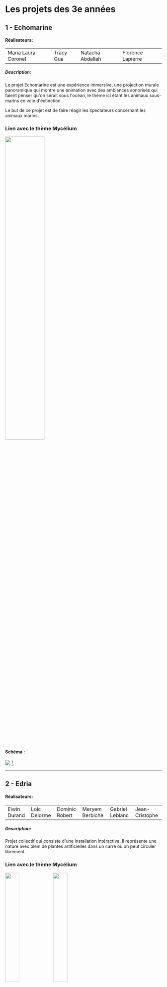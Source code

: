 # Les projets des 3e années

## 1 - Echomarine

#### Réalisateurs:
<table>
  <tr>
    <td>
Maria Laura Coronel
    </td>
    <td>
Tracy Gua
       </td>
    <td>
Natacha Abdallah
      </td>
    <td>
Florence Lapierre
      </td>
  </tr>   
  </table>
  
  ##### Description:
Le projet Echomarine est une expérience immersive, une projection murale panoramique qui montre une animation avec des ambiances sonorisés qui faient penser qu'on serait sous l'océan, le thème ici étant les animaux sous-marins en voie d'extinction. 

Le but de ce projet est de faire réagir les spectateurs concernant les animaux marins.


### Lien avec le thème Mycélium

<img src="Photos/Echo_marine_01.jpg"  style=" width: 50%; display: inline">



#### Schéma :

<img src="https://github.com/Timingmerkat83/H23_V13_inspirations_proulx/blob/3c63b9d6d00404856c03d1122c920f6f4a6fc9a7/Mycelium/Photos/EchoMarine_sch%C3%A9ma.png"> [^1].



---

## 2 - Edria
#### Réalisateurs:
<table>
  <tr>
    <td>
Elwin Durand
    </td>
    <td>
Loic Delorme
       </td>
    <td>
Dominic Robert
      </td>
    <td>
Meryem Berbiche
      </td>
    <td>
Gabriel Leblanc
      </td>
    <td>
Jean-Cristophe
  </td>
  </tr>
  </table>
  
  ##### Description: 
  Projet collectif qui consiste d'une installation intéractive. Il représente une nature avec plein de plantes artificielles dans un carré où on peut circuler librement. 
  
### Lien avec le thème Mycélium  

  <img src="Photos/Edria_prototype_01.jpg"  align="left" style=" width: 30%;">
    <img src="Photos/Edria_prototype_03.jpg"  style=" width: 30%;"  >
    

    
  
  - [Leur site web](https://tim-montmorency.com/2023/projets/ENTRE-FUNGUS/docs/web/index.html)


#### Schéma :
<img src="Photos/schema_electrique.png" style="width: 90%"> [^2].


  
---


## 3 - Nexum / Boucler la boucle

#### Équipe du projet

<table>
  <tr>
    <td>
Sabrina Laforest
    </td>
    <td>
Sébastien Reilly
       </td>
    <td>
Maxime Des Lauriers
      </td>
    <td>
Alexandre Daniel
      </td>
  </tr>   
  </table>
  
  #### Description: 
Nexum est une expérience lumineuse de type immersive et interactive, une ambiance harmonieuse et musicale lorsque l'on se promène entre le chemin de lumière. La nature et l'aspect biologique est bien démontré.

On a pu voir dans le studio une sorte de prototype de leur chemin lumineux. Nous avons pu expérimenter leur projet. Leurs chemins s'illuminent et émettent de l'ambience sonore lorsque l'individue passe à travers le chemin grâce à des capteurs de mouvement.
  
### Lien avec le thème Mycélium

  <img src="Photos/Boucler_la_boucle_01.jpg"  style=" width: 30%; display: inline">



#### Schéma :

<img src="https://github.com/Timingmerkat83/H23_V13_inspirations_proulx/blob/14bc5e19d8be3cfbcb816645c99008609a9d5cc2/Mycelium/Photos/Nexum_sch%C3%A9ma.png"> [^3]



---


## 4 - Luma Sol

#### Équipe du projet:
<table>
  <tr>
    <td>
Skayla Stimphil
    </td>
    <td>
Michael Simard
       </td>
    <td>
Pénélope Morrisson
      </td>
    <td>
Éloise Gagné
      </td>
  </tr>   
  </table>
  
   <img src="Photos/LumaSol_01.jpg"  style=" width: 30%; display: inline">
  

##### Description:
Ce projet intéractif consite à pédaler sur un vélo stationnaire permettant de générer de l'énergie vers des lumières attachés dans un arbre. Le but du projet est de partager le message qu'il y a un mode de vie écologique et qu'il y a plein de techniques à mieux prendre soin de la nature.

On pouvait voir dans le studio le vélo stationnaire pas brancher à rien, car l'équipe venait de recevoir l'équipement de câbles et lumières qu'ils avaient besoins pour le projet.

### Lien avec le thème Mycélium

#### Schéma :

<img src="https://github.com/Timingmerkat83/H23_V13_inspirations_proulx/blob/3c63b9d6d00404856c03d1122c920f6f4a6fc9a7/Mycelium/Photos/Sch%C3%A9ma_LumaSol.png"> [^4].

---

## 5 - Zodie-Gal

#### Réalisateur: 
<table>
  <tr>
    <td>
      Yara Abdanor
    </td>
  </tr>
  </table>

##### Description: 
Le projet ici est un jeu Web intéractif. L'individue doit aider une jeune fille à survivre et à tuer des créatures.

On a aucune connaissance visuelle de ce projet dû à l'absence de la réalisateure.

### Lien avec le thème Mycélium
Aucune idée


#### Schéma :
<img src="Photos/Zodie-gal_schéma.png" style="width: 45%;" height="auto" align="left" display="inline-block">
<img src="Photos/Zodie-gal_schéma_02.png" style="width: 45%;" height="auto" align="left" display="inline-block"> [^5].


---


## 3 cours du programmes incontournables pour réaliser les projets
- Objets interactifs
- Traitement audiovisuel, permettant de réaliser tout les effets audiovisuels.
- Installation Multimédia


# [Mon projet préféré](H23_V13_inspirations_proulx/Mycelium/Oeuvre_Favori.md)

---

## Technique ou composante technologique

Principallement MadMapper, c'est un logiciel qui a été utilisé par la majorité des équipes auquel je ne suis pas du tout familier. Il sert à la cartographie vidéo et affichage LED [^6]. Très professionnel dans le milieu des arts multimédias.


##### Liste des références:
[^1]: Boucler la boucle https://tim-montmorency.com/2023/projets/Boucler-la-boucle/docs/web/preproduction.html
[^2]: Schéma EDRIA https://tim-montmorency.com/2023/projets/EDRIA/docs/web/preproduction.html#sch%C3%A9mas-ou-plans-techniques
[^3]: Schéma Echomarine https://tim-montmorency.com/2023/projets/Echomarine/docs/web/preproduction.html
[^4]: Schéma Luma-sol https://tim-montmorency.com/2023/projets/LumaSol/docs/web/preproduction.html
[^5]: Schéma Zodie-gal https://tim-montmorency.com/2023/projets/Zodie-Gal/docs/web/preproduction.html
[^6]: MadMapper https://madmapper.com/madmapper/software

